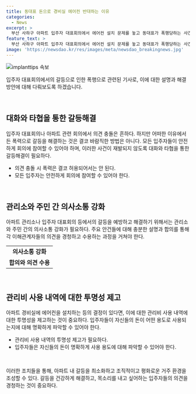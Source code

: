 ```yaml
---
title: 동대표 돈으로 경비실 에어컨 반대하는 이유
categories:
  - News
excerpt: >
  부산 사하구 아파트 입주자 대표회의에서 에어컨 설치 문제를 놓고 동대표가 폭행당하는 사건이 발생했습니다. 주민 A씨는 술에 취한 상태에서 경비실에 에어컨을 설치하는 안건에 항의하며 욕설을 퍼부었고, 이에 저지르던 B씨를 폭행한 것으로 확인됐습니다. 폭행을 당한 B씨는 상해로 진단받을 예정이며, 경찰은 A씨를 상대로 사건을 조사할 예정입니다. (150자)
feature_text: >
  부산 사하구 아파트 입주자 대표회의에서 에어컨 설치 문제를 놓고 동대표가 폭행당하는 사건이 발생했습니다. 주민 A씨는 술에 취한 상태에서 경비실에 에어컨을 설치하는 안건에 항의하며 욕설을 퍼부었고, 이에 저지르던 B씨를 폭행한 것으로 확인됐습니다. 폭행을 당한 B씨는 상해로 진단받을 예정이며, 경찰은 A씨를 상대로 사건을 조사할 예정입니다. (150자)
image: 'https://newsdao.kr/res/images/meta/newsdao_breakingnews.jpg'
---
```


<p><img src="https://newsdao.kr/res/images/meta/newsdao_breakingnews.jpg" alt="implanttips 속보" /></p>

<p>입주자 대표회의에서의 갈등으로 인한 폭행으로 관련된 기사로, 이에 대한 설명과 해결 방안에 대해 다뤄보도록 하겠습니다.</p>

<p data-ke-size="size16">&nbsp;</p>

<h2 data-ke-size="size26">대화와 타협을 통한 갈등해결</h2>

<p data-ke-size="size16">입주자 대표회의나 아파트 관련 회의에서 의견 충돌은 흔하다. 하지만 어떠한 이유에서든 폭력으로 갈등을 해결하는 것은 결코 바람직한 방법은 아니다. 모든 입주자들이 안전하게 회의에 참여할 수 있어야 하며, 이러한 사건이 재발되지 않도록 대화와 타협을 통한 갈등해결이 필요하다.</p>

<ul>
    <li>의견 충돌 시 폭력은 결코 허용되어서는 안 된다.</li>
    <li>모든 입주자는 안전하게 회의에 참여할 수 있어야 한다.</li>
</ul>

<p data-ke-size="size16">&nbsp;</p>

<h2 data-ke-size="size26">관리소와 주민 간 의사소통 강화</h2>

<p data-ke-size="size16">아파트 관리소나 입주자 대표회의 등에서의 갈등을 예방하고 해결하기 위해서는 관리소와 주민 간의 의사소통 강화가 필요하다. 주요 안건들에 대해 충분한 설명과 합의를 통해 각 이해관계자들의 의견을 경청하고 수용하는 과정을 거쳐야 한다.</p>

<table>
    <tr>
        <td style="text-align: center; height: 17px;"><b>의사소통 강화</b></td>
    </tr>
    <tr>
        <td style="text-align: center; height: 17px;"><b>합의와 의견 수용</b></td>
    </tr>
</table>

<p data-ke-size="size16">&nbsp;</p>

<h2 data-ke-size="size26">관리비 사용 내역에 대한 투명성 제고</h2>

<p data-ke-size="size16">아파트 경비실에 에어컨을 설치하는 등의 결정이 있다면, 이에 대한 관리비 사용 내역에 대한 투명성을 제고하는 것이 중요하다. 입주자들이 자신들의 돈이 어떤 용도로 사용되는지에 대해 명확하게 파악할 수 있어야 한다.</p>

<ul>
    <li>관리비 사용 내역의 투명성 제고가 필요하다.</li>
    <li>입주자들은 자신들의 돈이 명확하게 사용 용도에 대해 파악할 수 있어야 한다.</li>
</ul>

<p data-ke-size="size16">&nbsp;</p>

<p>이러한 조치들을 통해, 아파트 내 갈등을 최소화하고 조직적이고 평화로운 거주 환경을 조성할 수 있다. 갈등을 건강하게 해결하고, 목소리를 내고 싶어하는 입주자들의 의견을 경청하는 것이 중요하다.</p>

